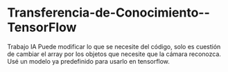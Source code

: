 # Transferencia-de-Conocimiento--TensorFlow
Trabajo IA
Puede modificar lo que se necesite del código, solo es cuestión de cambiar el array por los objetos que necesite que la cámara reconozca. Usé un modelo ya predefinido para usarlo en tensorflow.
